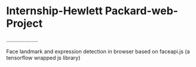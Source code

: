 # Internship-Hewlett Packard-web-Project

.....................

Face landmark and expression detection in browser based on faceapi.js (a tensorflow wrapped js library)
